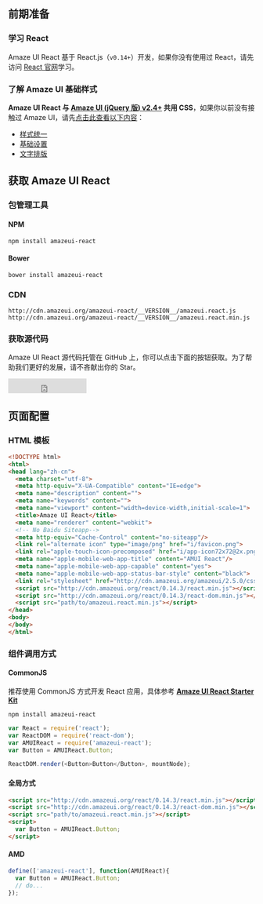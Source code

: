 ## 前期准备

### 学习 React

Amaze UI React 基于 React.js（`v0.14+`）开发，如果你没有使用过 React，请先访问 [React 官网](https://facebook.github.io/react/index.html)学习。

### 了解 Amaze UI 基础样式

**Amaze UI React 与 [Amaze UI (jQuery 版) v2.4+](https://github.com/allmobilize/amazeui) 共用 CSS**，如果你以前没有接触过 Amaze UI，请先[点击此查看以下内容](http://amazeui.org/css?_ver=2.x)：

- [样式统一](http://amazeui.org/css/normalize?_ver=2.x)
- [基础设置](http://amazeui.org/css/base?_ver=2.x)
- [文字排版](http://amazeui.org/css/typography?_ver=2.x)

## 获取 Amaze UI React

### 包管理工具

#### NPM

```
npm install amazeui-react
```

#### Bower

```
bower install amazeui-react
```

### CDN

```
http://cdn.amazeui.org/amazeui-react/__VERSION__/amazeui.react.js
http://cdn.amazeui.org/amazeui-react/__VERSION__/amazeui.react.min.js
```

### 获取源代码

Amaze UI React 源代码托管在 GitHub 上，你可以点击下面的按钮获取。为了帮助我们更好的发展，请不吝献出你的 Star。

<iframe src="https://ghbtns.com/github-btn.html?user=amazeui&repo=amazeui-react&type=star&count=true&size=large" frameborder="0" scrolling="0" width="160px" height="30px"></iframe>


## 页面配置

### HTML 模板

```html
<!DOCTYPE html>
<html>
<head lang="zh-cn">
  <meta charset="utf-8">
  <meta http-equiv="X-UA-Compatible" content="IE=edge">
  <meta name="description" content="">
  <meta name="keywords" content="">
  <meta name="viewport" content="width=device-width,initial-scale=1">
  <title>Amaze UI React</title>
  <meta name="renderer" content="webkit">
  <!-- No Baidu Siteapp-->
  <meta http-equiv="Cache-Control" content="no-siteapp"/>
  <link rel="alternate icon" type="image/png" href="i/favicon.png">
  <link rel="apple-touch-icon-precomposed" href="i/app-icon72x72@2x.png">
  <meta name="apple-mobile-web-app-title" content="AMUI React"/>
  <meta name="apple-mobile-web-app-capable" content="yes">
  <meta name="apple-mobile-web-app-status-bar-style" content="black">
  <link rel="stylesheet" href="http://cdn.amazeui.org/amazeui/2.5.0/css/amazeui.min.css"/>
  <script src="http://cdn.amazeui.org/react/0.14.3/react.min.js"></script>
  <script src="http://cdn.amazeui.org/react/0.14.3/react-dom.min.js"></script>
  <script src="path/to/amazeui.react.min.js"></script>
</head>
<body>
</body>
</html>
```

### 组件调用方式

#### CommonJS

推荐使用 CommonJS 方式开发 React 应用，具体参考 **[Amaze UI React Starter Kit](https://github.com/amazeui/react-starter-kit)**

```
npm install amazeui-react
```

```js
var React = require('react');
var ReactDOM = require('react-dom');
var AMUIReact = require('amazeui-react');
var Button = AMUIReact.Button;

ReactDOM.render(<Button>Button</Button>, mountNode);
```

#### 全局方式

```html
<script src="http://cdn.amazeui.org/react/0.14.3/react.min.js"></script>
<script src="http://cdn.amazeui.org/react/0.14.3/react-dom.min.js"></script>
<script src="path/to/amazeui.react.min.js"></script>
<script>
  var Button = AMUIReact.Button;
</script>
```

#### AMD

```js
define(['amazeui-react'], function(AMUIReact){
  var Button = AMUIReact.Button;
  // do...
});
```
